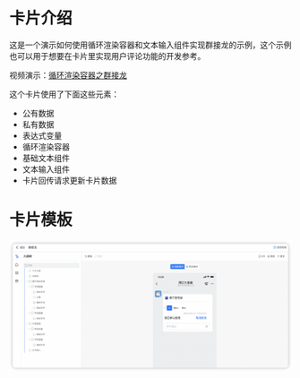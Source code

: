 # 卡片介绍

这是一个演示如何使用循环渲染容器和文本输入组件实现群接龙的示例，这个示例也可以用于想要在卡片里实现用户评论功能的开发参考。

视频演示：[循环渲染容器之群接龙](https://wolai.dingtalk.com/99LsCipcu9fJCnNKaypC4W)

这个卡片使用了下面这些元素：

- 公有数据
- 私有数据
- 表达式变量
- 循环渲染容器
- 基础文本组件
- 文本输入组件
- 卡片回传请求更新卡片数据

# 卡片模板

![](循环渲染容器之群接龙.png)

